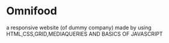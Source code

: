 # Omnifood
a responsive website (of dummy company) made by using HTML,CSS,GRID,MEDIAQUERIES AND BASICS OF JAVASCRIPT

